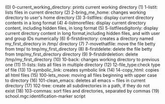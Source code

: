 (0) 0-current_working_directory: prints current working directory
(1) 1-listit: lists files in current directory
(2) 2-bring_me_home: changes working directory to user's home directory
(3) 3-listfiles: display current directory contents in a long format
(4) 4-listmorefiles: display current directory content, including hidden files, in long format
(5) 5-listfilesdigitonly: display current directory content in long format,including hidden files, and with user and group IDs numerically
(6) 6-firstdirectory: creates a directory named my_first_directory in /tmp/ directory
(7) 7-movethatfile: move the file betty from tmp/ to tmp/my_first_directory
(8) 8-firstdelete: delete the file betty from tmp/my_first_directory directory
(9) 9-firstdirdeletion: delete /tmp/my_first_directory
(10) 10-back: changes working directory to previous one
(11) 11-lists: lists all files in multiple directory
(12) 12-file_type:check type of file
(13) 13-symbolic_link: creates symbolic link
(14) 14-copy_html: copies all html files
(15) 100-lets_move: moving all files beginning with upper case to directory
(16) 101-clean_emacs: deletes all emacs ~ files in current directory
(17) 102-tree: create all subdirectories in a path, if they do not exist
(18) 103-commas: sort files and directories, separated by commas
(19) school.mgc:identification-marker script 
